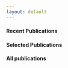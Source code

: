 ```yaml
---
layout: default
---
```


#### Recent Publications

#### Selected Publications

#### All publications
